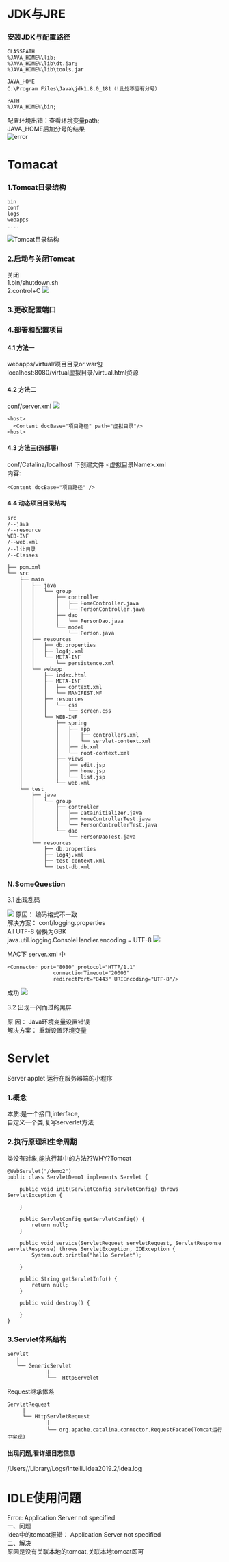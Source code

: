 # JDK与JRE
### 安装JDK与配置路径
```
CLASSPATH
%JAVA_HOME%\lib;  
%JAVA_HOME%\lib\dt.jar;  
%JAVA_HOME%\lib\tools.jar

JAVA_HOME
C:\Program Files\Java\jdk1.8.0_181（!此处不应有分号）  
 
PATH
%JAVA_HOME%\bin;
```
配置环境出错：查看环境变量path;  
JAVA_HOME后加分号的结果  
![error](./pic/JAVA_HOME配置错误.png)

# Tomacat
### 1.Tomcat目录结构
    bin
    conf
    logs
    webapps
    ....

![Tomcat目录结构](./pic/Tomcat目录结构.png)
### 2.启动与关闭Tomcat
关闭  
1.bin/shutdown.sh  
2.control+C
![](./pic/启动与关闭.png)

### 3.更改配置端口

### 4.部署和配置项目
#### 4.1 方法一
webapps/virtual/项目目录or war包  
localhost:8080/virtual虚拟目录/virtual.html资源
#### 4.2 方法二  
conf/server.xml
![](./pic/config_server.png)
```
<host>
  <Content docBase="项目路径" path="虚拟目录"/>
<host>
```
#### 4.3 方法三(热部署)
conf/Catalina/localhost 下创建文件 <虚拟目录Name>.xml  
内容:  
```
<Content docBase="项目路径" />
```
#### 4.4 动态项目目录结构
```
src  
/--java  
/--resource
WEB-INF
/--web.xml
/--lib目录
/--Classes
```
```
├── pom.xml
└── src
    ├── main
    │   ├── java
    │   │   └── group
    │   │       ├── controller
    │   │       │   ├── HomeController.java
    │   │       │   └── PersonController.java
    │   │       ├── dao
    │   │       │   └── PersonDao.java
    │   │       └── model
    │   │           └── Person.java
    │   ├── resources
    │   │   ├── db.properties
    │   │   ├── log4j.xml
    │   │   └── META-INF
    │   │       └── persistence.xml
    │   └── webapp
    │       ├── index.html
    │       ├── META-INF
    │       │   ├── context.xml
    │       │   └── MANIFEST.MF
    │       ├── resources
    │       │   └── css
    │       │       └── screen.css
    │       └── WEB-INF
    │           ├── spring
    │           │   ├── app
    │           │   │   ├── controllers.xml
    │           │   │   └── servlet-context.xml
    │           │   ├── db.xml
    │           │   └── root-context.xml
    │           ├── views
    │           │   ├── edit.jsp
    │           │   ├── home.jsp
    │           │   └── list.jsp
    │           └── web.xml
    └── test
        ├── java
        │   └── group
        │       ├── controller
        │       │   ├── DataInitializer.java
        │       │   ├── HomeControllerTest.java
        │       │   └── PersonControllerTest.java
        │       └── dao
        │           └── PersonDaoTest.java
        └── resources
            ├── db.properties
            ├── log4j.xml
            ├── test-context.xml
            └── test-db.xml

```



### N.SomeQuestion
3.1 出现乱码

![](./pic/Tomcat乱码.png)
原因：  编码格式不一致  
解决方案：  conf/logging.properties  
All UTF-8 替换为GBK  
java.util.logging.ConsoleHandler.encoding = UTF-8
![](./pic/Tomcat乱码解决.png)

MAC下
server.xml 中
```
<Connector port="8080" protocol="HTTP/1.1"
               connectionTimeout="20000"
               redirectPort="8443" URIEncoding="UTF-8"/>
```

成功
![](./pic/修改成功.png)

3.2 出现一闪而过的黑屏

原   因：   Java环境变量设置错误  
解决方案：  重新设置环境变量

# Servlet
Server applet 运行在服务器端的小程序  
### 1.概念    
本质:是一个接口,interface,  
自定义一个类,复写serverlet方法
### 2.执行原理和生命周期
类没有对象,能执行其中的方法??WHY?Tomcat
```
@WebServlet("/demo2")
public class ServletDemo1 implements Servlet {

    public void init(ServletConfig servletConfig) throws ServletException {

    }

    public ServletConfig getServletConfig() {
        return null;
    }

    public void service(ServletRequest servletRequest, ServletResponse servletResponse) throws ServletException, IOException {
        System.out.println("hello Servlet");

    }

    public String getServletInfo() {
        return null;
    }

    public void destroy() {

    }
}
```
### 3.Servlet体系结构 
``` 
Servlet
   |  
   └── GenericServlet  
             |  
             └──  HttpServelet
```
Request继承体系
```
ServletRequest
     |  
     └── HttpServletRequest
             |  
             └── org.apache.catalina.connector.RequestFacade(Tomcat运行中实现)
```
#### 出现问题,看详细日志信息
/Users//Library/Logs/IntelliJIdea2019.2/idea.log

# IDLE使用问题
Error: Application Server not specified  
一、问题  
idea中的tomcat报错： Application Server not specified  
二、解决  
原因是没有关联本地的tomcat,关联本地tomcat即可  








